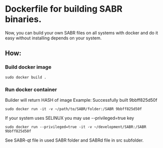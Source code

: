 # Dockerfile for building SABR binaries.

Now, you can build your own SABR files on all systems with docker and do it easy without installing depends on your system.

## How:

### Build docker image

```
sudo docker build .
```

### Run docker container

Builder will return HASH of image
Example:
Successfully built 9bbff825d50f

```
sudo docker run -it -v ~/path/to/SABR/folder:/SABR 9bbff825d50f
```

If your system uses SELINUX you may use --privileged=true key

```
sudo docker run --privileged=true -it -v ~/development/SABR:/SABR 9bbff825d50f
```

See SABR-qt file in used SABR folder and SABRd file in src subfolder.